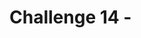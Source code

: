 # Challenge 14 - <Title of Challenge> - Coach's Guide 

[< Previous Solution](./Solution-13.md) - **[Home](./README.md)** - [Next Solution >](./Solution-15.md)

## Notes & Guidance

This is the only section you need to include.

Use general non-bulleted text for the beginning of a solution area for this challenge

- Then move into bullets
  - And sub-bullets and even
    - sub-sub-bullets

Break things apart with more than one bullet list

- Like this
- One
- Right
- Here

